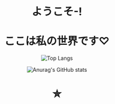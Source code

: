 ### 
<div align=center>

 
 
 <h1>ようこそ-!</h1><h1>ここは私の世界です♡</h1>
 
 
<!-- <img src="https://img.shields.io/badge/React-61DAFB?style=for-the-badge&logo=React&logoColor=white"> -->

![Top Langs](https://github-readme-stats.vercel.app/api/top-langs/?username=wkdtjdud&layout=Demo&theme=cobalt)
<!-- ![mazandi profile](http://mazandi.herokuapp.com/api?handle={handle}&theme=dark) -->
![Anurag's GitHub stats](https://github-readme-stats.vercel.app/api?username=wkdtjdud&show_icons=true&theme=cobalt)
 
 

 <h1>✮</h1>
